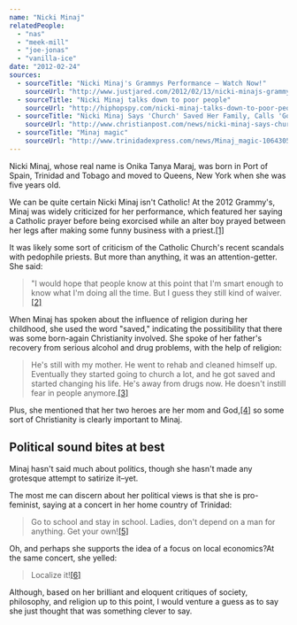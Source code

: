 ```yaml
---
name: "Nicki Minaj"
relatedPeople:
  - "nas"
  - "meek-mill"
  - "joe-jonas"
  - "vanilla-ice"
date: "2012-02-24"
sources:
  - sourceTitle: "Nicki Minaj's Grammys Performance – Watch Now!"
    sourceUrl: "http://www.justjared.com/2012/02/13/nicki-minajs-grammys-performance-watch-now/"
  - sourceTitle: "Nicki Minaj talks down to poor people"
    sourceUrl: "http://hiphopspy.com/nicki-minaj-talks-down-to-poor-people/"
  - sourceTitle: "Nicki Minaj Says 'Church' Saved Her Family, Calls 'God' Her Hero"
    sourceUrl: "http://www.christianpost.com/news/nicki-minaj-says-church-saved-her-family-calls-god-her-hero-74062/"
  - sourceTitle: "Minaj magic"
    sourceUrl: "http://www.trinidadexpress.com/news/Minaj_magic-106430523.html"
---
```


Nicki Minaj, whose real name is Onika Tanya Maraj, was born in Port of Spain, Trinidad and Tobago and moved to Queens, New York when she was five years old.

We can be quite certain Nicki Minaj isn't Catholic! At the 2012 Grammy's, Minaj was widely criticized for her performance, which featured her saying a Catholic prayer before being exorcised while an alter boy prayed between her legs after making some funny business with a priest.<a class="source-citation" href="#http://www.justjared.com/2012/02/13/nicki-minajs-grammys-performance-watch-now/" title="Nicki Minaj&apos;s Grammys Performance – Watch Now!">[1]</a>

It was likely some sort of criticism of the Catholic Church's recent scandals with pedophile priests. But more than anything, it was an attention-getter. She said:

>"I would hope that people know at this point that I'm smart enough to know what I'm doing all the time. But I guess they still kind of waiver.<a class="source-citation" href="#http://hiphopspy.com/nicki-minaj-talks-down-to-poor-people/" title="Nicki Minaj talks down to poor people">[2]</a>

When Minaj has spoken about the influence of religion during her childhood, she used the word "saved," indicating the possitibility that there was some born-again Christianity involved. She spoke of her father's recovery from serious alcohol and drug problems, with the help of religion:

>He's still with my mother. He went to rehab and cleaned himself up. Eventually they started going to church a lot, and he got saved and started changing his life. He's away from drugs now. He doesn't instill fear in people anymore.<a class="source-citation" href="#http://www.christianpost.com/news/nicki-minaj-says-church-saved-her-family-calls-god-her-hero-74062/" title="Nicki Minaj Says &apos;Church&apos; Saved Her Family, Calls &apos;God&apos; Her Hero">[3]</a>

Plus, she mentioned that her two heroes are her mom and God,<a class="source-citation" href="#http://www.christianpost.com/news/nicki-minaj-says-church-saved-her-family-calls-god-her-hero-74062/" title="Nicki Minaj Says &apos;Church&apos; Saved Her Family, Calls &apos;God&apos; Her Hero">[4]</a> so some sort of Christianity is clearly important to Minaj.


## Political sound bites at best

Minaj hasn't said much about politics, though she hasn't made any grotesque attempt to satirize it–yet.

The most me can discern about her political views is that she is pro-feminist, saying at a concert in her home country of Trinidad:

>Go to school and stay in school. Ladies, don't depend on a man for anything. Get your own!<a class="source-citation" href="#http://www.trinidadexpress.com/news/Minaj_magic-106430523.html" title="Minaj magic">[5]</a>

Oh, and perhaps she supports the idea of a focus on local economics?At the same concert, she yelled:

>Localize it!<a class="source-citation" href="#http://www.trinidadexpress.com/news/Minaj_magic-106430523.html" title="Minaj magic">[6]</a>

Although, based on her brilliant and eloquent critiques of society, philosophy, and religion up to this point, I would venture a guess as to say she just thought that was something clever to say.